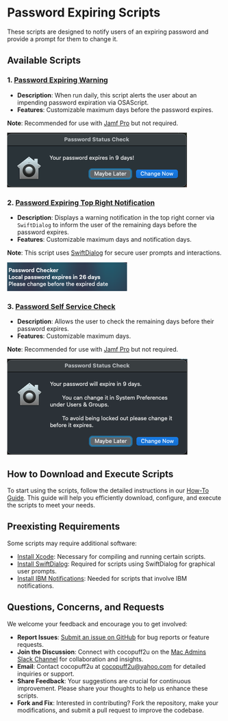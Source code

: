 # Password Expiring Scripts

These scripts are designed to notify users of an expiring password and provide a prompt for them to change it.

## Available Scripts

### 1. [Password Expiring Warning](https://github.com/cocopuff2u/MacOS_Admin_Scripts/blob/61776b0a47ea5af4ce3910fca1aa00d90406c0ce/Password_Scripts/Password_Expiring_Warning/Password_Expiring_Warning_OSAScript.sh)

- **Description**: When run daily, this script alerts the user about an impending password expiration via OSAScript.
- **Features**: Customizable maximum days before the password expires.

**Note**: Recommended for use with [Jamf Pro](https://www.jamf.com/) but not required.

  ![firstwindow](https://github.com/cocopuff2u/MacOS_Admin_Scripts/blob/93e3f21297a7113267f6e63a68c864e73e365590/Password_Scripts/images/firstwindow.png)

### 2. [Password Expiring Top Right Notification](https://github.com/cocopuff2u/MacOS_Admin_Scripts/blob/61776b0a47ea5af4ce3910fca1aa00d90406c0ce/Password_Scripts/Password_Expiring_Warning/Daily_Password_Warning_Notification_Swift.sh)

- **Description**: Displays a warning notification in the top right corner via `SwiftDialog` to inform the user of the remaining days before the password expires.
- **Features**: Customizable maximum days and notification days.

**Note**: This script uses [SwiftDialog](https://github.com/swiftDialog/swiftDialog) for secure user prompts and interactions.

  ![notifcation](https://github.com/cocopuff2u/MacOS_Admin_Scripts/blob/2afad689e8e2d6f2da958a706940e46dc056070e/Password_Scripts/images/Example_notification_password.png)

### 3. [Password Self Service Check](https://github.com/cocopuff2u/MacOS_Admin_Scripts/blob/61776b0a47ea5af4ce3910fca1aa00d90406c0ce/Password_Scripts/Password_Expiring_Warning/Password_Expiring_Jamf_Self_Service.sh)

- **Description**: Allows the user to check the remaining days before their password expires.
- **Features**: Customizable maximum days.

**Note**: Recommended for use with [Jamf Pro](https://www.jamf.com/) but not required.

  ![firstwindow](https://github.com/cocopuff2u/MacOS_Admin_Scripts/blob/e5beb21223dd33f08e4fca24016adf16898735d4/Password_Scripts/images/selfservicewindow.png)

## How to Download and Execute Scripts

To start using the scripts, follow the detailed instructions in our [How-To Guide](https://github.com/cocopuff2u/MacOS_Admin_Scripts/blob/7f996a69700d749398ec9a1f84aadd26fd855569/How_To_Guide/README.md). This guide will help you efficiently download, configure, and execute the scripts to meet your needs.

## Preexisting Requirements

Some scripts may require additional software:

- [Install Xcode](https://developer.apple.com/documentation/safari-developer-tools/installing-xcode-and-simulators): Necessary for compiling and running certain scripts.
- [Install SwiftDialog](https://github.com/swiftDialog/swiftDialog): Required for scripts using SwiftDialog for graphical user prompts.
- [Install IBM Notifications](https://github.com/IBM/mac-ibm-notifications): Needed for scripts that involve IBM notifications.

## Questions, Concerns, and Requests

We welcome your feedback and encourage you to get involved:

- **Report Issues**: [Submit an issue on GitHub](https://github.com/cocopuff2u/MacOS_Admin_Scripts/issues) for bug reports or feature requests.
- **Join the Discussion**: Connect with cocopuff2u on the [Mac Admins Slack Channel](https://join.slack.com/t/macadmins/shared_invite/zt-2o5811yhx-q5MNLrFG1VoHRusXLgZwsw) for collaboration and insights.
- **Email**: Contact cocopuff2u at [cocopuff2u@yahoo.com](mailto:cocopuff2u@yahoo.com) for detailed inquiries or support.
- **Share Feedback**: Your suggestions are crucial for continuous improvement. Please share your thoughts to help us enhance these scripts.
- **Fork and Fix**: Interested in contributing? Fork the repository, make your modifications, and submit a pull request to improve the codebase.

